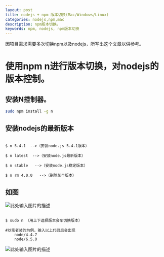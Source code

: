 ```yaml
---
layout: post
title: nodejs + npm 版本切换(Mac/Windows/Linux)
categories: nodejs,npm,mac
description: npm版本切换。
keywords: npm, nodejs, npm版本切换
---
```


因项目需求需要多次切换npm以及nodejs，所写出这个文章以供参考。

# 使用npm n进行版本切换，对nodejs的版本控制。

## 安装N控制器。
```bash
sudo npm install -g n
```
## 安装nodejs的最新版本

```text

$ n 5.4.1  -->（安装node.js 5.4.1版本）

$ n latest  -->（安装node.js最新版本）

$ n stable   -->（安装node.js稳定版本）

$ n rm 4.0.0   -->（删除某个版本）

```
## 如图


![此处输入图片的描述](https://zmatsh.b0.upaiyun.com/blog/QQ20170615-215055@2x.png)



```text

$ sudo n （用上下选择版本会车切换版本）

#以笔者装的为例，输入以上代码后会出现
    node/4.4.7
    node/6.5.0

```
![此处输入图片的描述](https://zmatsh.b0.upaiyun.com/QQ20170615-214859@2x.png)

